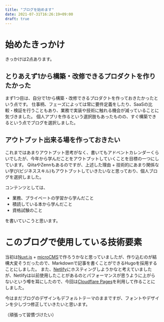 ```yaml
---
title: "ブログを始めます"
date: 2021-07-31T16:26:19+09:00
draft: true
---
```


# 始めたきっかけ

きっかけは2点あります。

## とりあえず1から構築・改修できるプロダクトを作りたかった

まず1つ目は、自分で1から構築・改修できるプロダクトを作っておきたかったという点です。
仕事柄、フェーズによっては常に要件定義をしたり、SaaSの比較・検証を行うこともあり、業務で実装や技術に触れる機会が減っていることに気づきました。
個人アプリを作るという選択肢もあったものの、すぐ構築できるという点でブログを選択しました。

## アウトプット出来る場を作っておきたい

これまではあまりアウトプット思考がなく、書いてもアドベントカレンダーくらいでしたが、今年から学んだことをアウトプットしていくことを目標の一つにしています。
QiitaやZennもあるのですが、上述した理由 + 技術的にあまり関係ない学び(ビジネススキル)もアウトプットしていきたいなと思っており、個人ブログを選択しました。

コンテンツとしては、

* 業務、プライベートの学習から学んだこと
* 積読している本から学んだこと
* 資格試験のこと

を書いていこうと思います。

# このブログで使用している技術要素

当初は[Nuxt.js](https://ja.nuxtjs.org/) + [microCMS](https://microcms.io/)で作ろうかなと思っていましたが、作り込むのが結構大変そうだったので、Markdownで記事を書くことができるHugoを採用することにしました。
また、[Netlify](https://www.netlify.com/)にホスティングしようかなと考えていましたが、Netlifyは以前使用したことがあるのとパフォーマンスが思うように上がらないという噂を耳にしたので、今回は[Cloudflare Pages](https://pages.cloudflare.com/)を利用して作ることにしました。

今はまだブログのデザインもデフォルトテーマのままですが、フォントやデザインを少しづつ修正していきたいと思います。

（頑張って習慣づけたい）
